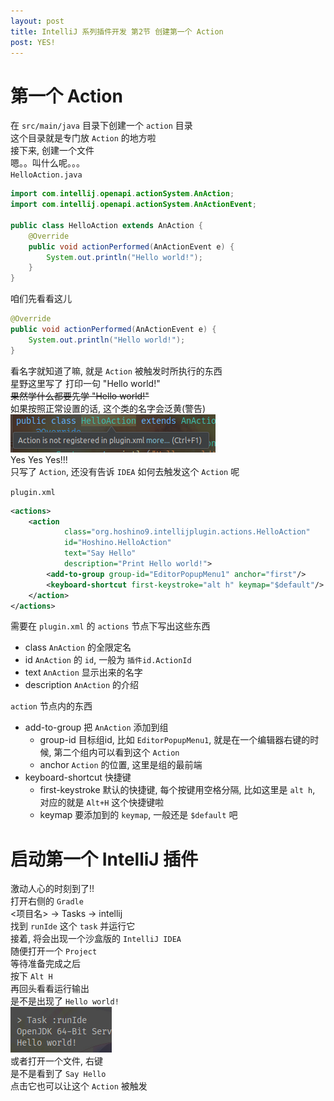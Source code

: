 ```yaml
---
layout: post
title: IntelliJ 系列插件开发 第2节 创建第一个 Action
post: YES!
---
```


# 第一个 Action
在 `src/main/java` 目录下创建一个 `action` 目录  
这个目录就是专门放 `Action` 的地方啦  
接下来, 创建一个文件  
嗯。。叫什么呢。。。  
`HelloAction.java`
```Java
import com.intellij.openapi.actionSystem.AnAction;
import com.intellij.openapi.actionSystem.AnActionEvent;

public class HelloAction extends AnAction {
	@Override
	public void actionPerformed(AnActionEvent e) {
		System.out.println("Hello world!");
	}
}
```
咱们先看看这儿
```Java
@Override
public void actionPerformed(AnActionEvent e) {
	System.out.println("Hello world!");
}
```
看名字就知道了嘛, 就是 `Action` 被触发时所执行的东西  
星野这里写了 打印一句 "Hello world!"  
<del>果然学什么都要先学 "Hello world!"</del>  
如果按照正常设置的话, 这个类的名字会泛黄(警告)  
![](https://raw.githubusercontent.com/HoshinoTented/hoshinotented.github.io/master/resources/first-action-class-warning.png)   
Yes Yes Yes!!!  
只写了 `Action`, 还没有告诉 `IDEA` 如何去触发这个 `Action` 呢  

`plugin.xml`
```xml
<actions>
    <action
			class="org.hoshino9.intellijplugin.actions.HelloAction"
			id="Hoshino.HelloAction"
			text="Say Hello"
			description="Print Hello world!">
		<add-to-group group-id="EditorPopupMenu1" anchor="first"/>
		<keyboard-shortcut first-keystroke="alt h" keymap="$default"/>
	</action>
</actions>
```
需要在 `plugin.xml` 的 `actions` 节点下写出这些东西  
* class `AnAction` 的全限定名
* id `AnAction` 的 `id`, 一般为 `插件id.ActionId`
* text `AnAction` 显示出来的名字
* description `AnAction` 的介绍

`action` 节点内的东西
* add-to-group 把 `AnAction` 添加到组
    * group-id 目标组id, 比如 `EditorPopupMenu1`, 就是在一个编辑器右键的时候, 第二个组内可以看到这个 `Action`
    * anchor `Action` 的位置, 这里是组的最前端
* keyboard-shortcut 快捷键
    * first-keystroke 默认的快捷键, 每个按键用空格分隔, 比如这里是 `alt h`, 对应的就是 `Alt+H` 这个快捷键啦
    * keymap 要添加到的 `keymap`, 一般还是 `$default` 吧

# 启动第一个 IntelliJ 插件
激动人心的时刻到了!!  
打开右侧的 `Gradle`  
\<项目名\> -\> Tasks -\> intellij  
找到 `runIde` 这个 `task` 并运行它  
接着, 将会出现一个沙盒版的 `IntelliJ IDEA`  
随便打开一个 `Project`  
等待准备完成之后  
按下 `Alt H`  
再回头看看运行输出  
是不是出现了 `Hello world!`  
![](https://raw.githubusercontent.com/HoshinoTented/hoshinotented.github.io/master/resources/first-action-hello-world.png)  
或者打开一个文件, 右键  
是不是看到了 `Say Hello`  
点击它也可以让这个 `Action` 被触发